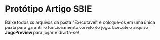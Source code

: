 # Protótipo Artigo SBIE
Baixe todos os arquivos da pasta "Executavel" e coloque-os em uma única pasta para garantir o funcionamento correto do jogo. Execute o arquivo **JogoPreview** para jogar e divirta-se!
